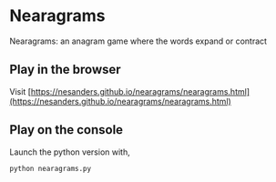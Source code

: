 # Nearagrams

Nearagrams: an anagram game where the words expand or contract

## Play in the browser

Visit [https://nesanders.github.io/nearagrams/nearagrams.html](https://nesanders.github.io/nearagrams/nearagrams.html)

## Play on the console

Launch the python version with,

```
python nearagrams.py
```

